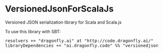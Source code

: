 # VersionedJsonForScalaJs
Versioned JSON serialization library for Scala and Scala.js

To use this library with SBT:
<pre>
resolvers += "dragonfly.ai" at "http://code.dragonfly.ai/"
libraryDependencies += "ai.dragonfly.code" %% "versionedjsonforscalajs" % "0.1"
</pre><br />
